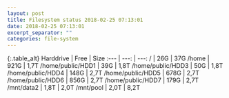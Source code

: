 ```yaml
---
layout: post
title: Filesystem status 2018-02-25 07:13:01
date: 2018-02-25 07:13:01
excerpt_separator: ""
categories: file-system
---
```

{:.table_alt}
Harddrive | Free | Size
:--- | ---: | ---:
/ | 26G | 37G
/home | 921G | 1,7T
/home/public/HDD1 | 39G | 1,8T
/home/public/HDD3 | 50G | 1,8T
/home/public/HDD4 | 148G | 2,7T
/home/public/HDD5 | 678G | 2,7T
/home/public/HDD6 | 856G | 2,7T
/home/public/HDD7 | 179G | 2,7T
/mnt/data2 | 1,8T | 2,0T
/mnt/pool | 2,0T | 8,2T
